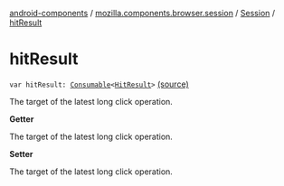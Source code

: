 [android-components](../../index.md) / [mozilla.components.browser.session](../index.md) / [Session](index.md) / [hitResult](./hit-result.md)

# hitResult

`var hitResult: `[`Consumable`](../../mozilla.components.support.base.observer/-consumable/index.md)`<`[`HitResult`](../../mozilla.components.concept.engine/-hit-result/index.md)`>` [(source)](https://github.com/mozilla-mobile/android-components/blob/master/components/browser/session/src/main/java/mozilla/components/browser/session/Session.kt#L278)

The target of the latest long click operation.

**Getter**

The target of the latest long click operation.

**Setter**

The target of the latest long click operation.

